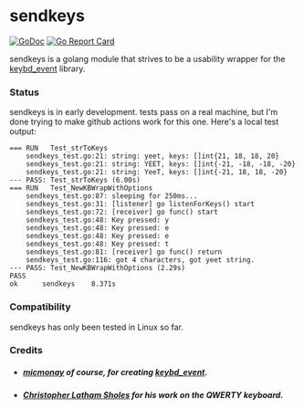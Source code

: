 # sendkeys
[![GoDoc](https://godoc.org/git.tcp.direct/kayos/sendkeys?status.svg)](https://godoc.org/git.tcp.direct/kayos/sendkeys)
[![Go Report Card](https://goreportcard.com/badge/github.com/yunginnanet/sendkeys)](https://goreportcard.com/report/github.com/yunginnanet/sendkeys)

sendkeys is a golang module that strives to be a usability wrapper for the  [keybd_event](https://github.com/micmonay/keybd_event) library.

### Status

sendkeys is in early development. tests pass on a real machine, but I'm done trying to make github actions work for this one. Here's a local test output:

```
=== RUN   Test_strToKeys
    sendkeys_test.go:21: string: yeet, keys: []int{21, 18, 18, 20}
    sendkeys_test.go:21: string: YEET, keys: []int{-21, -18, -18, -20}
    sendkeys_test.go:21: string: YeeT, keys: []int{-21, 18, 18, -20}
--- PASS: Test_strToKeys (6.00s)
=== RUN   Test_NewKBWrapWithOptions
    sendkeys_test.go:87: sleeping for 250ms...
    sendkeys_test.go:31: [listener] go listenForKeys() start
    sendkeys_test.go:72: [receiver] go func() start
    sendkeys_test.go:48: Key pressed: y
    sendkeys_test.go:48: Key pressed: e
    sendkeys_test.go:48: Key pressed: e
    sendkeys_test.go:48: Key pressed: t
    sendkeys_test.go:81: [receiver] go func() return
    sendkeys_test.go:116: got 4 characters, got yeet string.
--- PASS: Test_NewKBWrapWithOptions (2.29s)
PASS
ok  	sendkeys	8.371s
```

### Compatibility

sendkeys has only been tested in Linux so far.

### Credits
*  ##### [micmonay](https://github.com/micmonay) of course, for creating [keybd_event](https://github.com/micmonay/keybd_event).
* ##### [Christopher Latham Sholes](https://en.wikipedia.org/wiki/Christopher_Latham_Sholes) for his work on the QWERTY keyboard.

